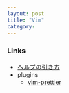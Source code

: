 ```yaml
---
layout: post
title: "Vim"
category:
---
```


### Links

- [ヘルプの引き方](https://vim-jp.org/vimdoc-ja/usr_02.html#02.8)
- plugins
  - [vim-prettier](https://github.com/prettier/vim-prettier)
